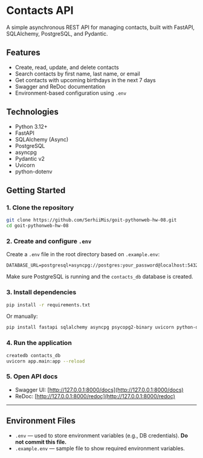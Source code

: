 # Contacts API

A simple asynchronous REST API for managing contacts, built with FastAPI, SQLAlchemy, PostgreSQL, and Pydantic.

## Features

- Create, read, update, and delete contacts
- Search contacts by first name, last name, or email
- Get contacts with upcoming birthdays in the next 7 days
- Swagger and ReDoc documentation
- Environment-based configuration using `.env`

## Technologies

- Python 3.12+
- FastAPI
- SQLAlchemy (Async)
- PostgreSQL
- asyncpg
- Pydantic v2
- Uvicorn
- python-dotenv

## Getting Started

### 1. Clone the repository

```bash
git clone https://github.com/SerhiiMis/goit-pythonweb-hw-08.git
cd goit-pythonweb-hw-08
```

### 2. Create and configure `.env`

Create a `.env` file in the root directory based on `.example.env`:

```env
DATABASE_URL=postgresql+asyncpg://postgres:your_password@localhost:5432/contacts_db
```

Make sure PostgreSQL is running and the `contacts_db` database is created.

### 3. Install dependencies

```bash
pip install -r requirements.txt
```

Or manually:

```bash
pip install fastapi sqlalchemy asyncpg psycopg2-binary uvicorn python-dotenv pydantic[email]
```

### 4. Run the application

```bash
createdb contacts_db
uvicorn app.main:app --reload
```

### 5. Open API docs

- Swagger UI: [http://127.0.0.1:8000/docs](http://127.0.0.1:8000/docs)
- ReDoc: [http://127.0.0.1:8000/redoc](http://127.0.0.1:8000/redoc)

---

## Environment Files

- `.env` — used to store environment variables (e.g., DB credentials). **Do not commit this file.**
- `.example.env` — sample file to show required environment variables.

